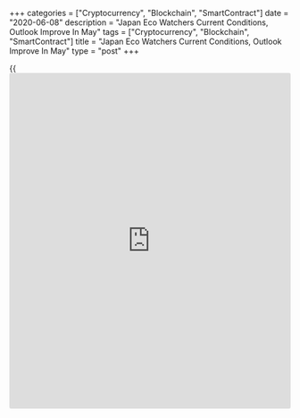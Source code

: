 +++
categories = ["Cryptocurrency", "Blockchain", "SmartContract"]
date = "2020-06-08"
description = "Japan Eco Watchers Current Conditions, Outlook Improve In May"
tags = ["Cryptocurrency", "Blockchain", "SmartContract"]
title = "Japan Eco Watchers Current Conditions, Outlook Improve In May"
type = "post"
+++

{{<iframe id="large-banner" src="https://www.bounty.group/#slide=9.0" width="100%" height="600" scrolling="no" style="border: 0px solid rgb(216, 221, 230); border-radius: 3px;">}}

A measure of the public assessment of the Japanese [economy][1] rose in
May after falling in the previous month, survey data from the Cabinet
Office showed on Monday.

The current conditions index of the Economy Watchers' Survey, which
measures the current situation of the economy, increased to a three-
month high of 15.5 in May from 7.9 in April. Economists had forecast a
reading of 10.7.

The outlook index that signals future activity rose sharply to 36.5 in
May from 16.6 in the previous month. Economists had expected a score of
9.5.

For comments and feedback [contact](https://www.playgroundfx.com/contact/): editorial@rtt[news](https://www.letsplayfx.com/blog/forex-news-website/).com

[Economic News][1]

 **What parts of the world are seeing the best (and worst) economic
performances lately? Click[here][2] to check out our [Econ Scorecard][2]
and find out! See up-to-the-moment [ranking](https://www.playgroundfx.com/blog/crypto-exchange-ranking/)s for the best and worst
performers in [GDP][3], [unemployment rate][4], [inflation][2] and much
more.**

   1. www.rtt[news](https://www.letsplayfx.com/blog/forex-news-website/).com/Content/EconomicNews.aspx
   2. www.rtt[news](https://www.letsplayfx.com/blog/forex-news-website/).com/economic-scorecard/world-rank/CPI/highest-performance.aspx
   3. www.rtt[news](https://www.letsplayfx.com/blog/forex-news-website/).com/economic-scorecard/world-rank/GDP/highest-performance.aspx
   4. www.rtt[news](https://www.letsplayfx.com/blog/forex-news-website/).com/economic-scorecard/world-rank/unemployment-rate/lowest-performance.aspx